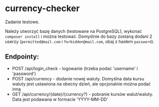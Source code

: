 # currency-checker

Zadanie testowe.

Należy utworzyć bazę danych (testowane na PostgreSQL), wykonać `composer install` i można testować. Domyślnie do bazy zostaną dodani 2 userzy (`permitted@mail.com` i `forbidden@mail.com`, obaj z hasłem `password`).

## Endpointy:
- POST /api/login_check - logowanie (trzeba podać 'username' i 'password')
- POST /api/currency - dodanie nowej waluty. Domyślna data kursu waluty jest ustawiona na obecny dzień, ale opcjonalnie można podać inną
- GET /api/currency/{date}/{currency?} - pobranie kursów walut/waluty. Data jest podawana w formacie 'YYYY-MM-DD'

